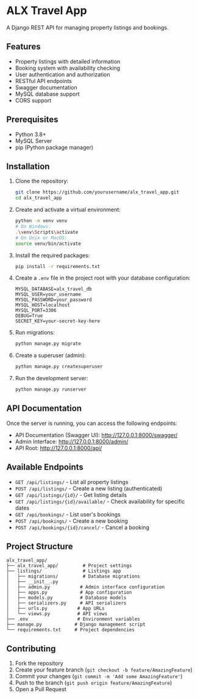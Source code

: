 # ALX Travel App

A Django REST API for managing property listings and bookings.

## Features

- Property listings with detailed information
- Booking system with availability checking
- User authentication and authorization
- RESTful API endpoints
- Swagger documentation
- MySQL database support
- CORS support

## Prerequisites

- Python 3.8+
- MySQL Server
- pip (Python package manager)

## Installation

1. Clone the repository:
   ```bash
   git clone https://github.com/yourusername/alx_travel_app.git
   cd alx_travel_app
   ```

2. Create and activate a virtual environment:
   ```bash
   python -m venv venv
   # On Windows:
   .\venv\Scripts\activate
   # On Unix or MacOS:
   source venv/bin/activate
   ```

3. Install the required packages:
   ```bash
   pip install -r requirements.txt
   ```

4. Create a `.env` file in the project root with your database configuration:
   ```
   MYSQL_DATABASE=alx_travel_db
   MYSQL_USER=your_username
   MYSQL_PASSWORD=your_password
   MYSQL_HOST=localhost
   MYSQL_PORT=3306
   DEBUG=True
   SECRET_KEY=your-secret-key-here
   ```

5. Run migrations:
   ```bash
   python manage.py migrate
   ```

6. Create a superuser (admin):
   ```bash
   python manage.py createsuperuser
   ```

7. Run the development server:
   ```bash
   python manage.py runserver
   ```

## API Documentation

Once the server is running, you can access the following endpoints:

- API Documentation (Swagger UI): http://127.0.0.1:8000/swagger/
- Admin Interface: http://127.0.0.1:8000/admin/
- API Root: http://127.0.0.1:8000/api/

## Available Endpoints

- `GET /api/listings/` - List all property listings
- `POST /api/listings/` - Create a new listing (authenticated)
- `GET /api/listings/{id}/` - Get listing details
- `GET /api/listings/{id}/available/` - Check availability for specific dates
- `GET /api/bookings/` - List user's bookings
- `POST /api/bookings/` - Create a new booking
- `POST /api/bookings/{id}/cancel/` - Cancel a booking

## Project Structure

```
alx_travel_app/
├── alx_travel_app/         # Project settings
├── listings/               # Listings app
│   ├── migrations/         # Database migrations
│   ├── __init__.py
│   ├── admin.py           # Admin interface configuration
│   ├── apps.py            # App configuration
│   ├── models.py          # Database models
│   ├── serializers.py     # API serializers
│   ├── urls.py           # App URLs
│   └── views.py          # API views
├── .env                  # Environment variables
├── manage.py            # Django management script
└── requirements.txt     # Project dependencies
```

## Contributing

1. Fork the repository
2. Create your feature branch (`git checkout -b feature/AmazingFeature`)
3. Commit your changes (`git commit -m 'Add some AmazingFeature'`)
4. Push to the branch (`git push origin feature/AmazingFeature`)
5. Open a Pull Request
